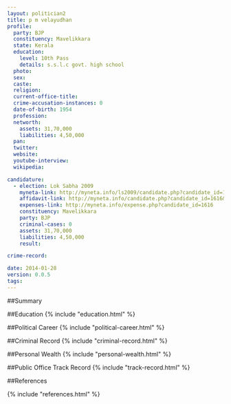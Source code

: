 ```yaml
---
layout: politician2
title: p m velayudhan
profile: 
  party: BJP
  constituency: Mavelikkara
  state: Kerala
  education: 
    level: 10th Pass
    details: s.s.l.c govt. high school
  photo: 
  sex: 
  caste: 
  religion: 
  current-office-title: 
  crime-accusation-instances: 0
  date-of-birth: 1954
  profession: 
  networth: 
    assets: 31,70,000
    liabilities: 4,50,000
  pan: 
  twitter: 
  website: 
  youtube-interview: 
  wikipedia: 

candidature: 
  - election: Lok Sabha 2009
    myneta-link: http://myneta.info/ls2009/candidate.php?candidate_id=1616
    affidavit-link: http://myneta.info/candidate.php?candidate_id=1616&scan=original
    expenses-link: http://myneta.info/expense.php?candidate_id=1616
    constituency: Mavelikkara 
    party: BJP
    criminal-cases: 0
    assets: 31,70,000
    liabilities: 4,50,000
    result:  

crime-record: 

date: 2014-01-28
version: 0.0.5
tags: 
---
```

##Summary


##Education
{% include "education.html" %}


##Political Career
{% include "political-career.html" %}


##Criminal Record
{% include "criminal-record.html" %}


##Personal Wealth
{% include "personal-wealth.html" %}


##Public Office Track Record
{% include "track-record.html" %}


##References


{% include "references.html" %}